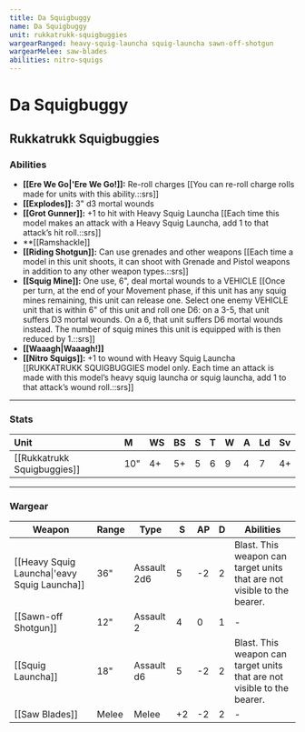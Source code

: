 ```yaml
---
title: Da Squigbuggy
name: Da Squigbuggy
unit: rukkatrukk-squigbuggies
wargearRanged: heavy-squig-launcha squig-launcha sawn-off-shotgun
wargearMelee: saw-blades
abilities: nitro-squigs
---
```


# Da Squigbuggy
## Rukkatrukk Squigbuggies
### Abilities
- **[[Ere We Go\|'Ere We Go!]]:** Re-roll charges [[You can re-roll charge rolls made for units with this ability.::srs]]
- **[[Explodes]]:** 3" d3 mortal wounds
- **[[Grot Gunner]]:** +1 to hit with Heavy Squig Launcha [[Each time this model makes an attack with a Heavy Squig Launcha, add 1 to that attack’s hit roll.::srs]]
- **[[Ramshackle]]
- **[[Riding Shotgun]]:** Can use grenades and other weapons [[Each time a model in this unit shoots, it can shoot with Grenade and Pistol weapons in addition to any other weapon types.::srs]]
- **[[Squig Mine]]:** One use, 6", deal mortal wounds to a VEHICLE [[Once per turn, at the end of your Movement phase, if this unit has any squig mines remaining, this unit can release one. Select one enemy VEHICLE unit that is within 6" of this unit and roll one D6: on a 3-5, that unit suffers D3 mortal wounds. On a 6, that unit suffers D6 mortal wounds instead. The number of squig mines this unit is equipped with is then reduced by 1.::srs]]
- **[[Waaagh\|Waaagh!]]**
- **[[Nitro Squigs]]:** +1 to wound with Heavy Squig Launcha [[RUKKATRUKK SQUIGBUGGIES model only. Each time an attack is made with this model’s heavy squig launcha or squig launcha, add 1 to that attack’s wound roll.::srs]]

---

### Stats

| Unit                        | M   | WS  | BS  | S   | T   | W   | A   | Ld  | Sv  |
|:--------------------------- |:--- |:--- |:--- |:--- |:--- |:--- |:--- |:--- |:--- |
| [[Rukkatrukk Squigbuggies]] | 10" | 4+  | 5+  | 5   | 6   | 9   | 4   | 7   | 4+  | 


---

### Wargear

| Weapon | Range | Type | S   | AP  | D   | Abilities |
| ------ | ----- | ---- | --- | --- | --- | --------- |
| [[Heavy Squig Launcha\|'eavy Squig Launcha]] | 36"   | Assault 2d6 | 5   | -2  | 2   | Blast. This weapon can target units that are not visible to the bearer. |
| [[Sawn-off Shotgun]] | 12"   | Assault 2 | 4   | 0   | 1   | -         | 
| [[Squig Launcha]] | 18"   | Assault d6 | 5   | -2  | 2   | Blast. This weapon can target units that are not visible to the bearer. | 
| [[Saw Blades]] | Melee | Melee | +2  | -2  | 2   | -         | 
